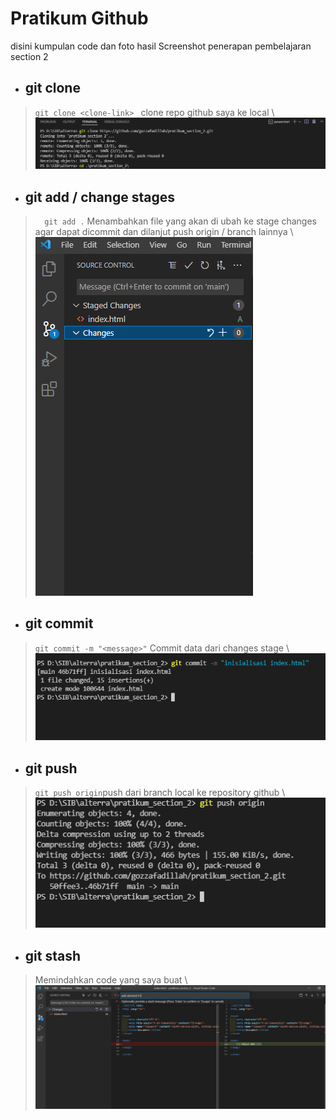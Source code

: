 # Pratikum Github

disini kumpulan code dan foto hasil Screenshot penerapan pembelajaran section 2

* ## git clone
> ```git clone <clone-link> ```  clone repo github saya ke local \\
![Screen shoot git clone](../screenshot/1_git_clone.png)

* ## git add / change stages 
> ```   git add . ``` Menambahkan file yang akan di ubah ke stage changes agar dapat dicommit dan dilanjut push origin / branch lainnya \\
![Screen shot git](../screenshot/2_stage_changes_or_git_add.png)

* ## git commit
> ``` git commit -m "<message>" ``` Commit data dari changes stage \\
![Screen shot git](../screenshot/3_git_commit_with_massege.png)

* ## git push
> ``` git push origin ```push dari branch local ke repository github \\
![Screen shot git](../screenshot/4_git_push.png)

* ## git stash
> Memindahkan code yang saya buat \\
![Screen shot git](../screenshot/5_add_git_stash.png)
